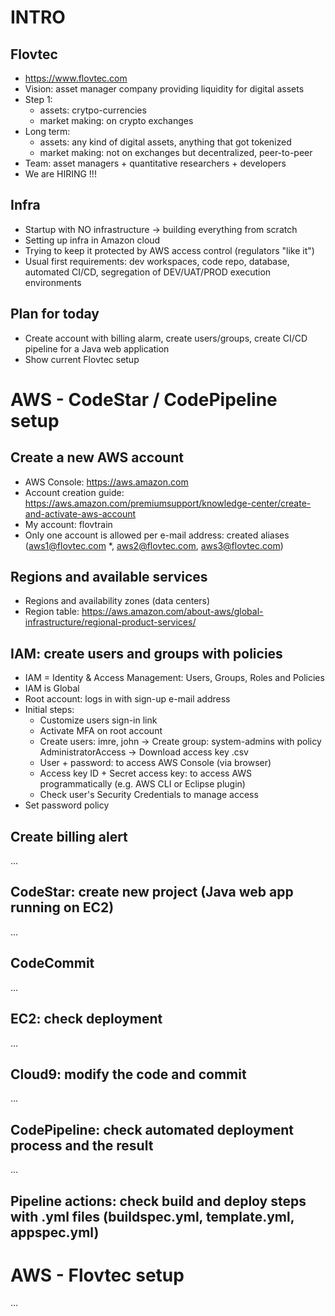 # INTRO

## Flovtec
* https://www.flovtec.com
* Vision: asset manager company providing liquidity for digital assets
* Step 1: 
  * assets: crytpo-currencies
  * market making: on crypto exchanges
* Long term:
  * assets: any kind of digital assets, anything that got tokenized
  * market making: not on exchanges but decentralized, peer-to-peer
* Team: asset managers + quantitative researchers + developers
* We are HIRING !!!

## Infra
* Startup with NO infrastructure -> building everything from scratch
* Setting up infra in Amazon cloud
* Trying to keep it protected by AWS access control (regulators "like it")
* Usual first requirements: dev workspaces, code repo, database, automated CI/CD, segregation of DEV/UAT/PROD execution environments

## Plan for today
* Create account with billing alarm, create users/groups, create CI/CD pipeline for a Java web application
* Show current Flovtec setup


# AWS - CodeStar / CodePipeline setup

## Create a new AWS account
* AWS Console: https://aws.amazon.com
* Account creation guide: https://aws.amazon.com/premiumsupport/knowledge-center/create-and-activate-aws-account
* My account: flovtrain
* Only one account is allowed per e-mail address: created aliases (aws1@flovtec.com *, aws2@flovtec.com, aws3@flovtec.com)

## Regions and available services
* Regions and availability zones (data centers)
* Region table: https://aws.amazon.com/about-aws/global-infrastructure/regional-product-services/

## IAM: create users and groups with policies
* IAM = Identity & Access Management: Users, Groups, Roles and Policies
* IAM is Global
* Root account: logs in with sign-up e-mail address
* Initial steps:
  * Customize users sign-in link
  * Activate MFA on root account
  * Create users: imre, john -> Create group: system-admins with policy AdministratorAccess -> Download access key .csv
  * User + password: to access AWS Console (via browser)
  * Access key ID + Secret access key: to access AWS programmatically (e.g. AWS CLI or Eclipse plugin)
  * Check user's Security Credentials to manage access
* Set password policy

## Create billing alert
...

## CodeStar: create new project (Java web app running on EC2)
...

## CodeCommit
...

## EC2: check deployment
...

## Cloud9: modify the code and commit
...

## CodePipeline: check automated deployment process and the result
...

## Pipeline actions: check build and deploy steps with .yml files (buildspec.yml, template.yml, appspec.yml)

# AWS - Flovtec setup
...
